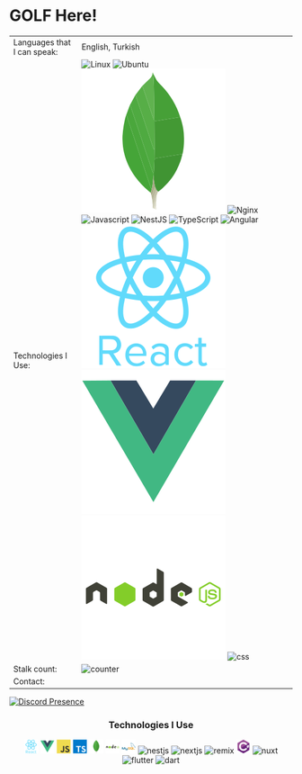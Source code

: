 # GOLF Here! 

|||
|-|-|
| Languages that I can speak:	| English, Turkish 	|
| Technologies I Use: 			| ![Linux](https://cdn4.iconfinder.com/data/icons/logos-brands-5/24/linux-22.png) ![Ubuntu](https://cdn4.iconfinder.com/data/icons/logos-brands-5/24/ubuntu-22.png) ![MongoDB](https://raw.githubusercontent.com/devicons/devicon/master/icons/mongodb/mongodb-original.svg) ![Nginx](https://cdn4.iconfinder.com/data/icons/logos-brands-5/24/nginx-22.png) ![Javascript](https://cdn4.iconfinder.com/data/icons/scripting-and-programming-languages/512/js-22.png) ![NestJS](https://www.npmjs.com/npm-avatar/eyJhbGciOiJIUzI1NiIsInR5cCI6IkpXVCJ9.eyJhdmF0YXJVUkwiOiJodHRwczovL3MuZ3JhdmF0YXIuY29tL2F2YXRhci9lZDI1OTU4NzA0MWM1YWI3OWYyNGNiMWUzNDFmMGEzNz9zaXplPTQ5NiZkZWZhdWx0PXJldHJvIn0.hLdG6hXQE4Dfil6090lrDEuGdsHbfQUijpy5RvzXjSg) ![TypeScript](https://cdn4.iconfinder.com/data/icons/logos-brands-5/24/npm-22.png) ![Angular](https://cdn4.iconfinder.com/data/icons/logos-brands-5/24/angular-22.png) ![ReactJS](https://raw.githubusercontent.com/devicons/devicon/master/icons/react/react-original-wordmark.svg) ![VueJS](https://raw.githubusercontent.com/devicons/devicon/master/icons/vuejs/vuejs-original.svg) ![nodejs](https://raw.githubusercontent.com/devicons/devicon/master/icons/nodejs/nodejs-original-wordmark.svg) ![css](https://cdn4.iconfinder.com/data/icons/logos-brands-5/24/css3-22.png) |
|Stalk count:					|	![counter](https://profile-counter.glitch.me/{EfsaneGolf}/count.svg)
| Contact:        |   |

[![Discord Presence](https://lanyard.cnrad.dev/api/938148543326191638)](https://discord.com/users/938148543326191638)
<h3 align="center">Technologies I Use</h2>
<p align="center">
<img src="https://raw.githubusercontent.com/devicons/devicon/master/icons/react/react-original-wordmark.svg" alt="react" width="25" height="25" />
<img src="https://raw.githubusercontent.com/devicons/devicon/master/icons/vuejs/vuejs-original.svg" alt="vue" width="25" height="25" />
<img src="https://raw.githubusercontent.com/devicons/devicon/master/icons/javascript/javascript-original.svg" alt="javascript" width="25" height="25" />
<img src="https://raw.githubusercontent.com/devicons/devicon/master/icons/typescript/typescript-original.svg" alt="typescript" width="25" height="25" />
<img src="https://raw.githubusercontent.com/devicons/devicon/master/icons/mongodb/mongodb-original.svg" alt="mongodb" width="25" height="25" />
<img src="https://raw.githubusercontent.com/devicons/devicon/master/icons/nodejs/nodejs-original-wordmark.svg" alt="nodejs" width="25" height="25" />
<img src="https://raw.githubusercontent.com/devicons/devicon/master/icons/mysql/mysql-original-wordmark.svg" alt="mysql" width="25" height="25" />
<img src="https://www.npmjs.com/npm-avatar/eyJhbGciOiJIUzI1NiIsInR5cCI6IkpXVCJ9.eyJhdmF0YXJVUkwiOiJodHRwczovL3MuZ3JhdmF0YXIuY29tL2F2YXRhci9lZDI1OTU4NzA0MWM1YWI3OWYyNGNiMWUzNDFmMGEzNz9zaXplPTQ5NiZkZWZhdWx0PXJldHJvIn0.hLdG6hXQE4Dfil6090lrDEuGdsHbfQUijpy5RvzXjSg" alt="nestjs" width="25" height="25" />
<img src="https://camo.githubusercontent.com/f21f1fa29dfe5e1d0772b0efe2f43eca2f6dc14f2fede8d9cbef4a3a8210c91d/68747470733a2f2f6173736574732e76657263656c2e636f6d2f696d6167652f75706c6f61642f76313636323133303535392f6e6578746a732f49636f6e5f6c696768745f6261636b67726f756e642e706e67" alt="nextjs" width="25" height="25"/>
<img src="https://seeklogo.com/images/R/remix-logo-862D8B1019-seeklogo.com.png" alt="remix" width="25" height="25" />
<img src="https://raw.githubusercontent.com/devicons/devicon/master/icons/csharp/csharp-original.svg" alt="csharp" width="25" height="25" />
<img src="https://seeklogo.com/images/N/nuxt-logo-64E0472AA8-seeklogo.com.png" alt="nuxt" width="25" height="25" />
<img src="https://storage.googleapis.com/cms-storage-bucket/4fd5520fe28ebf839174.svg" alt="flutter" width="25" height="25" />
<img src="https://dart.dev/assets/img/shared/dart/logo+text/horizontal/white.svg" alt="dart" width="25" height="25" />
</p>
